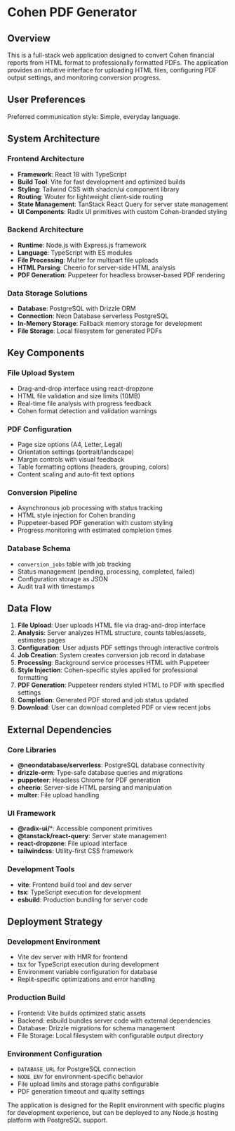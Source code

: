 # Cohen PDF Generator

## Overview
This is a full-stack web application designed to convert Cohen financial reports from HTML format to professionally formatted PDFs. The application provides an intuitive interface for uploading HTML files, configuring PDF output settings, and monitoring conversion progress.

## User Preferences
Preferred communication style: Simple, everyday language.

## System Architecture

### Frontend Architecture
- **Framework**: React 18 with TypeScript
- **Build Tool**: Vite for fast development and optimized builds
- **Styling**: Tailwind CSS with shadcn/ui component library
- **Routing**: Wouter for lightweight client-side routing
- **State Management**: TanStack React Query for server state management
- **UI Components**: Radix UI primitives with custom Cohen-branded styling

### Backend Architecture
- **Runtime**: Node.js with Express.js framework
- **Language**: TypeScript with ES modules
- **File Processing**: Multer for multipart file uploads
- **HTML Parsing**: Cheerio for server-side HTML analysis
- **PDF Generation**: Puppeteer for headless browser-based PDF rendering

### Data Storage Solutions
- **Database**: PostgreSQL with Drizzle ORM
- **Connection**: Neon Database serverless PostgreSQL
- **In-Memory Storage**: Fallback memory storage for development
- **File Storage**: Local filesystem for generated PDFs

## Key Components

### File Upload System
- Drag-and-drop interface using react-dropzone
- HTML file validation and size limits (10MB)
- Real-time file analysis with progress feedback
- Cohen format detection and validation warnings

### PDF Configuration
- Page size options (A4, Letter, Legal)
- Orientation settings (portrait/landscape)
- Margin controls with visual feedback
- Table formatting options (headers, grouping, colors)
- Content scaling and auto-fit text options

### Conversion Pipeline
- Asynchronous job processing with status tracking
- HTML style injection for Cohen branding
- Puppeteer-based PDF generation with custom styling
- Progress monitoring with estimated completion times

### Database Schema
- `conversion_jobs` table with job tracking
- Status management (pending, processing, completed, failed)
- Configuration storage as JSON
- Audit trail with timestamps

## Data Flow

1. **File Upload**: User uploads HTML file via drag-and-drop interface
2. **Analysis**: Server analyzes HTML structure, counts tables/assets, estimates pages
3. **Configuration**: User adjusts PDF settings through interactive controls
4. **Job Creation**: System creates conversion job record in database
5. **Processing**: Background service processes HTML with Puppeteer
6. **Style Injection**: Cohen-specific styles applied for professional formatting
7. **PDF Generation**: Puppeteer renders styled HTML to PDF with specified settings
8. **Completion**: Generated PDF stored and job status updated
9. **Download**: User can download completed PDF or view recent jobs

## External Dependencies

### Core Libraries
- **@neondatabase/serverless**: PostgreSQL database connectivity
- **drizzle-orm**: Type-safe database queries and migrations
- **puppeteer**: Headless Chrome for PDF generation
- **cheerio**: Server-side HTML parsing and manipulation
- **multer**: File upload handling

### UI Framework
- **@radix-ui/***: Accessible component primitives
- **@tanstack/react-query**: Server state management
- **react-dropzone**: File upload interface
- **tailwindcss**: Utility-first CSS framework

### Development Tools
- **vite**: Frontend build tool and dev server
- **tsx**: TypeScript execution for development
- **esbuild**: Production bundling for server code

## Deployment Strategy

### Development Environment
- Vite dev server with HMR for frontend
- tsx for TypeScript execution during development
- Environment variable configuration for database
- Replit-specific optimizations and error handling

### Production Build
- Frontend: Vite builds optimized static assets
- Backend: esbuild bundles server code with external dependencies
- Database: Drizzle migrations for schema management
- File Storage: Local filesystem with configurable output directory

### Environment Configuration
- `DATABASE_URL` for PostgreSQL connection
- `NODE_ENV` for environment-specific behavior
- File upload limits and storage paths configurable
- PDF generation timeout and quality settings

The application is designed for the Replit environment with specific plugins for development experience, but can be deployed to any Node.js hosting platform with PostgreSQL support.